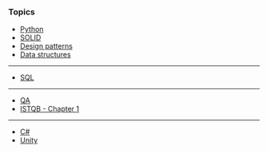 ### Topics
- [Python](python.md)
- [SOLID](solid.md)
- [Design patterns](design_patterns.md)
- [Data structures](data_structures.md)
- ---
- [SQL](sql/sql.md)
- ---
- [QA](qa.md)
- [ISTQB - Chapter 1](istqb/chapter_01.md)
- ---
- [C#](csharp.md)
- [Unity](unity.md)